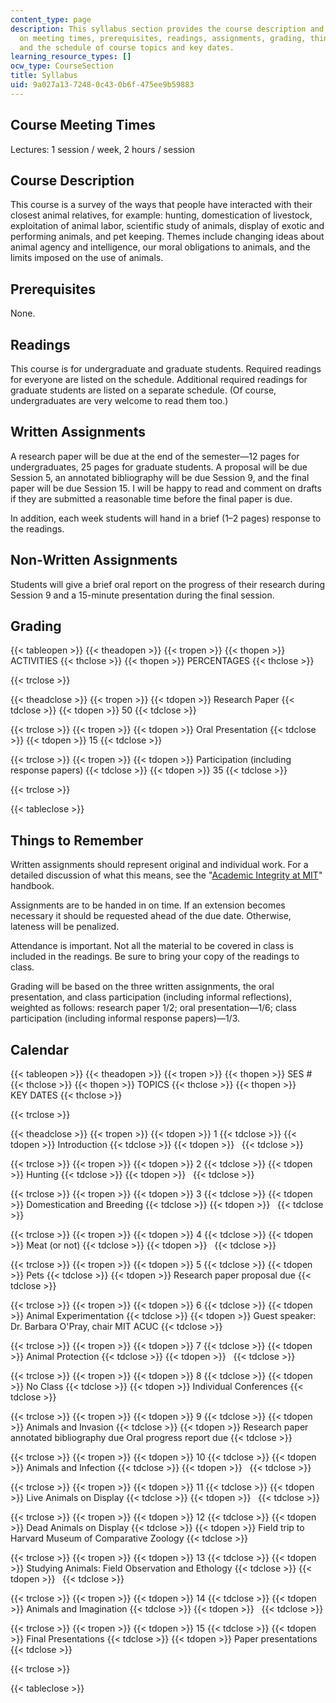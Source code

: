 ```yaml
---
content_type: page
description: This syllabus section provides the course description and information
  on meeting times, prerequisites, readings, assignments, grading, things to remember,
  and the schedule of course topics and key dates.
learning_resource_types: []
ocw_type: CourseSection
title: Syllabus
uid: 9a027a13-7248-0c43-0b6f-475ee9b59883
---
```


Course Meeting Times
--------------------

Lectures: 1 session / week, 2 hours / session

Course Description
------------------

This course is a survey of the ways that people have interacted with their closest animal relatives, for example: hunting, domestication of livestock, exploitation of animal labor, scientific study of animals, display of exotic and performing animals, and pet keeping. Themes include changing ideas about animal agency and intelligence, our moral obligations to animals, and the limits imposed on the use of animals.

Prerequisites
-------------

None.

Readings
--------

This course is for undergraduate and graduate students. Required readings for everyone are listed on the schedule. Additional required readings for graduate students are listed on a separate schedule. (Of course, undergraduates are very welcome to read them too.)

Written Assignments
-------------------

A research paper will be due at the end of the semester—12 pages for undergraduates, 25 pages for graduate students. A proposal will be due Session 5, an annotated bibliography will be due Session 9, and the final paper will be due Session 15. I will be happy to read and comment on drafts if they are submitted a reasonable time before the final paper is due.

In addition, each week students will hand in a brief (1–2 pages) response to the readings.

Non-Written Assignments
-----------------------

Students will give a brief oral report on the progress of their research during Session 9 and a 15-minute presentation during the final session.

Grading
-------

{{< tableopen >}}
{{< theadopen >}}
{{< tropen >}}
{{< thopen >}}
ACTIVITIES
{{< thclose >}}
{{< thopen >}}
PERCENTAGES
{{< thclose >}}

{{< trclose >}}

{{< theadclose >}}
{{< tropen >}}
{{< tdopen >}}
Research Paper
{{< tdclose >}}
{{< tdopen >}}
50
{{< tdclose >}}

{{< trclose >}}
{{< tropen >}}
{{< tdopen >}}
Oral Presentation
{{< tdclose >}}
{{< tdopen >}}
15
{{< tdclose >}}

{{< trclose >}}
{{< tropen >}}
{{< tdopen >}}
Participation (including response papers)
{{< tdclose >}}
{{< tdopen >}}
35
{{< tdclose >}}

{{< trclose >}}

{{< tableclose >}}

Things to Remember
------------------

Written assignments should represent original and individual work. For a detailed discussion of what this means, see the "[Academic Integrity at MIT](http://web.mit.edu/academicintegrity/)" handbook. 

Assignments are to be handed in on time. If an extension becomes necessary it should be requested ahead of the due date. Otherwise, lateness will be penalized.

Attendance is important. Not all the material to be covered in class is included in the readings. Be sure to bring your copy of the readings to class.

Grading will be based on the three written assignments, the oral presentation, and class participation (including informal reflections), weighted as follows: research paper 1/2; oral presentation—1/6; class participation (including informal response papers)—1/3.

Calendar
--------

{{< tableopen >}}
{{< theadopen >}}
{{< tropen >}}
{{< thopen >}}
SES #
{{< thclose >}}
{{< thopen >}}
TOPICS
{{< thclose >}}
{{< thopen >}}
KEY DATES
{{< thclose >}}

{{< trclose >}}

{{< theadclose >}}
{{< tropen >}}
{{< tdopen >}}
1
{{< tdclose >}}
{{< tdopen >}}
Introduction
{{< tdclose >}}
{{< tdopen >}}
 
{{< tdclose >}}

{{< trclose >}}
{{< tropen >}}
{{< tdopen >}}
2
{{< tdclose >}}
{{< tdopen >}}
Hunting
{{< tdclose >}}
{{< tdopen >}}
 
{{< tdclose >}}

{{< trclose >}}
{{< tropen >}}
{{< tdopen >}}
3
{{< tdclose >}}
{{< tdopen >}}
Domestication and Breeding
{{< tdclose >}}
{{< tdopen >}}
 
{{< tdclose >}}

{{< trclose >}}
{{< tropen >}}
{{< tdopen >}}
4
{{< tdclose >}}
{{< tdopen >}}
Meat (or not)
{{< tdclose >}}
{{< tdopen >}}
 
{{< tdclose >}}

{{< trclose >}}
{{< tropen >}}
{{< tdopen >}}
5
{{< tdclose >}}
{{< tdopen >}}
Pets
{{< tdclose >}}
{{< tdopen >}}
Research paper proposal due
{{< tdclose >}}

{{< trclose >}}
{{< tropen >}}
{{< tdopen >}}
6
{{< tdclose >}}
{{< tdopen >}}
Animal Experimentation
{{< tdclose >}}
{{< tdopen >}}
Guest speaker: Dr. Barbara O'Pray, chair MIT ACUC
{{< tdclose >}}

{{< trclose >}}
{{< tropen >}}
{{< tdopen >}}
7
{{< tdclose >}}
{{< tdopen >}}
Animal Protection
{{< tdclose >}}
{{< tdopen >}}
 
{{< tdclose >}}

{{< trclose >}}
{{< tropen >}}
{{< tdopen >}}
8
{{< tdclose >}}
{{< tdopen >}}
No Class
{{< tdclose >}}
{{< tdopen >}}
Individual Conferences
{{< tdclose >}}

{{< trclose >}}
{{< tropen >}}
{{< tdopen >}}
9
{{< tdclose >}}
{{< tdopen >}}
Animals and Invasion
{{< tdclose >}}
{{< tdopen >}}
Research paper annotated bibliography due Oral progress report due
{{< tdclose >}}

{{< trclose >}}
{{< tropen >}}
{{< tdopen >}}
10
{{< tdclose >}}
{{< tdopen >}}
Animals and Infection
{{< tdclose >}}
{{< tdopen >}}
 
{{< tdclose >}}

{{< trclose >}}
{{< tropen >}}
{{< tdopen >}}
11
{{< tdclose >}}
{{< tdopen >}}
Live Animals on Display
{{< tdclose >}}
{{< tdopen >}}
 
{{< tdclose >}}

{{< trclose >}}
{{< tropen >}}
{{< tdopen >}}
12
{{< tdclose >}}
{{< tdopen >}}
Dead Animals on Display
{{< tdclose >}}
{{< tdopen >}}
Field trip to Harvard Museum of Comparative Zoology
{{< tdclose >}}

{{< trclose >}}
{{< tropen >}}
{{< tdopen >}}
13
{{< tdclose >}}
{{< tdopen >}}
Studying Animals: Field Observation and Ethology
{{< tdclose >}}
{{< tdopen >}}
 
{{< tdclose >}}

{{< trclose >}}
{{< tropen >}}
{{< tdopen >}}
14
{{< tdclose >}}
{{< tdopen >}}
Animals and Imagination
{{< tdclose >}}
{{< tdopen >}}
 
{{< tdclose >}}

{{< trclose >}}
{{< tropen >}}
{{< tdopen >}}
15
{{< tdclose >}}
{{< tdopen >}}
Final Presentations
{{< tdclose >}}
{{< tdopen >}}
Paper presentations
{{< tdclose >}}

{{< trclose >}}

{{< tableclose >}}